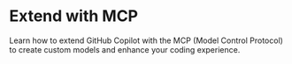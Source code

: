 # Extend with MCP

Learn how to extend GitHub Copilot with the MCP (Model Control Protocol) to create custom models and enhance your coding experience.
